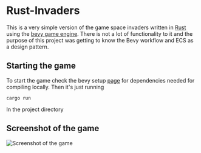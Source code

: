 # Rust-Invaders

This is a very simple version of the game space invaders written in [Rust](https://www.rust-lang.org/) using the [bevy game engine](https://bevyengine.org/). 
There is not a lot of functionality to it and the purpose of this project was getting to know the Bevy workflow and ECS as a design pattern.

## Starting the game
To start the game check the bevy setup [page](https://bevyengine.org/learn/quick-start/getting-started/setup/) for dependencies needed for compiling locally. Then it's just running

``` cargo run ``` <br>

In the project directory

## Screenshot of the game

![Screenshot of the game](https://github.com/RaoulLuque/rust-invasion/assets/125205120/6fccf6a5-eff5-4378-9371-8b1f4cae7362)
